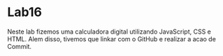 # Lab16

Neste lab fizemos uma calculadora digital utilizando JavaScript, CSS e HTML. Alem disso, tivemos que linkar com o GitHub e realizar a acao de Commit.